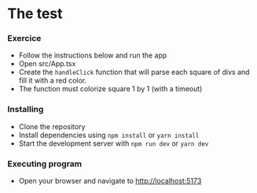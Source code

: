 # The test

### Exercice

- Follow the instructions below and run the app
- Open src/App.tsx
- Create the `handleClick` function that will parse each square of divs and fill it with a red color.
- The function must colorize square 1 by 1 (with a timeout)

### Installing

- Clone the repository
- Install dependencies using `npm install` or `yarn install`
- Start the development server with `npm run dev` or `yarn dev`

### Executing program

- Open your browser and navigate to [http://localhost:5173](http://localhost:5173)
